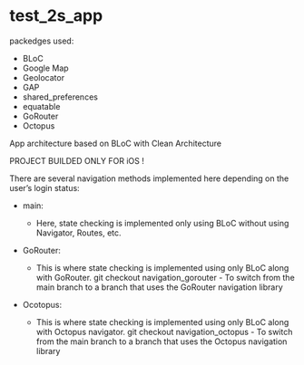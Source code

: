 # test_2s_app

packedges used:
- BLoC
- Google Map
- Geolocator
- GAP
- shared_preferences
- equatable
- GoRouter
- Octopus

App architecture based on BLoC with Clean Architecture

PROJECT BUILDED ONLY FOR iOS !


There are several navigation methods implemented here depending on the user’s login status:

- main:
  - Here, state checking is implemented only using BLoC without using Navigator, Routes, etc.

- GoRouter:
  - This is where state checking is implemented using only BLoC along with GoRouter.
    git checkout navigation_gorouter - To switch from the main branch to a branch that uses the GoRouter navigation library

- Ocotopus:
  - This is where state checking is implemented using only BLoC along with Octopus navigator.
    git checkout navigation_octopus - To switch from the main branch to a branch that uses the Octopus navigation library
